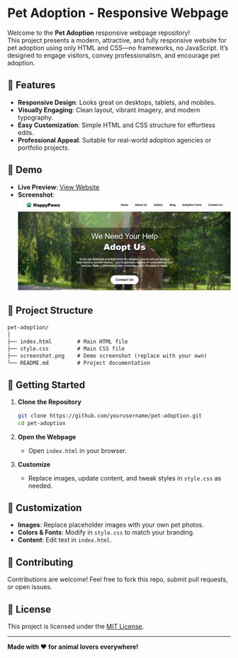 # Pet Adoption - Responsive Webpage

Welcome to the **Pet Adoption** responsive webpage repository!  
This project presents a modern, attractive, and fully responsive website for pet adoption using only HTML and CSS—no frameworks, no JavaScript. It’s designed to engage visitors, convey professionalism, and encourage pet adoption.

## 🚀 Features

- **Responsive Design**: Looks great on desktops, tablets, and mobiles.
- **Visually Engaging**: Clean layout, vibrant imagery, and modern typography.
- **Easy Customization**: Simple HTML and CSS structure for effortless edits.
- **Professional Appeal**: Suitable for real-world adoption agencies or portfolio projects.

## 🌟 Demo

- **Live Preview**: [View Website](https://saurabh-rawat-lets-upgrade-frontend.vercel.app/)
- **Screenshot**:  
  ![Pet Adoption Screenshot](img/Screenshot.png)

## 📂 Project Structure

```
pet-adoption/
│
├── index.html        # Main HTML file
├── style.css         # Main CSS file
├── screenshot.png    # Demo screenshot (replace with your own)
└── README.md         # Project documentation
```

## 📝 Getting Started

1. **Clone the Repository**
   ```bash
   git clone https://github.com/yourusername/pet-adoption.git
   cd pet-adoption
   ```

2. **Open the Webpage**
   - Open `index.html` in your browser.

3. **Customize**
   - Replace images, update content, and tweak styles in `style.css` as needed.

## 🎨 Customization

- **Images**: Replace placeholder images with your own pet photos.
- **Colors & Fonts**: Modify in `style.css` to match your branding.
- **Content**: Edit text in `index.html`.

## 🤝 Contributing

Contributions are welcome! Feel free to fork this repo, submit pull requests, or open issues.

## 📄 License

This project is licensed under the [MIT License](LICENSE).

---

**Made with ❤️ for animal lovers everywhere!**